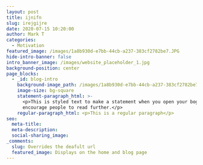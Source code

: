 ```yaml
---
layout: post
title: ijnifn
slug: irejgijre
date: 2020-07-15 10:20:00
author: Mark T
categories:
  - Motivation
featured_image: /images/1a8b930d-e7bb-44cb-a237-383cf2782be7.JPG
hide-intro-banner: false
intro_banner_image: /images/website_placeholder_1.jpg
background-position: center
page_blocks:
  - _id: blog-intro
    background-image_path: /images/1a8b930d-e7bb-44cb-a237-383cf2782be7.JPG
    image-size: bg-square
    statement-paragraph_html: >-
      <p>This is styled text to make a statement when you open your bog post to
      encourage people to read further.</p>
    regular-paragraph_html: <p>This is a regular paragraph</p>
seo:
  meta-title:
  meta-description:
  social-sharing_image:
_comments:
  slug: Overrides the deafult url
  featured_image: Displays on the home and blog page
---
```


